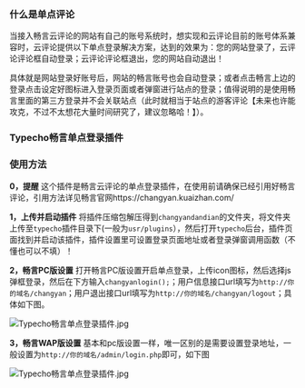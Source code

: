 ### 什么是单点评论
当接入畅言云评论的网站有自己的账号系统时，想实现和云评论目前的账号体系兼容时，云评论提供以下单点登录解决方案，达到的效果为：您的网站登录了，云评论评论框自动登录；云评论评论框退出，您的网站自动退出！

具体就是网站登录好账号后，网站的畅言账号也会自动登录；或者点击畅言上边的登录点击设定好图标进入登录页面或者弹窗进行站点的登录；值得说明的是使用畅言里面的第三方登录并不会关联站点（此时就相当于站点的游客评论【未来也许能攻克，不过不太想花大量时间研究了，建议忽略哈！】）。

### Typecho畅言单点登录插件

### 使用方法
**0，提醒**
这个插件是畅言云评论的单点登录插件，在使用前请确保已经引用好畅言评论，引用方法详见畅言官网https://changyan.kuaizhan.com/

**1，上传并启动插件**
将插件压缩包解压得到`changyandandian`的文件夹，将文件夹上传至`typecho`插件目录下(一般为`usr/plugins`），然后打开`typecho`后台，插件页面找到并启动该插件，插件设置里可设置登录页面地址或者登录弹窗调用函数（不懂也可以不填）！

**2，畅言PC版设置**
打开畅言PC版设置开启单点登录，上传icon图标，然后选择js弹框登录，然后在下方输入`changyanlogin();`；用户信息接口url填写为`http://你的域名/changyan`；用户退出接口url填写为`http://你的域名/changyan/logout`；具体如下图。

![Typecho畅言单点登录插件.jpg][1]

**3，畅言WAP版设置**
基本和pc版设置一样，唯一区别的是需要设置登录地址，一般设置为`http://你的域名/admin/login.php`即可，如下图

![Typecho畅言单点登录插件.jpg][2]


  [1]: https://static.yecdn.com/jrotty/2021/04/1525294631.jpg
  [2]: https://static.yecdn.com/jrotty/2021/04/1271132681.jpg

